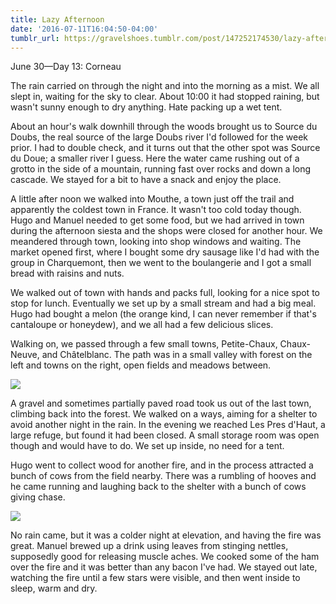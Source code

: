 ```yaml
---
title: Lazy Afternoon
date: '2016-07-11T16:04:50-04:00'
tumblr_url: https://gravelshoes.tumblr.com/post/147252174530/lazy-afternoon
---
```


June 30—Day 13: Corneau

The rain carried on through the night and into the morning as a mist. We
all slept in, waiting for the sky to clear. About 10:00 it had stopped
raining, but wasn't sunny enough to dry anything. Hate packing up a wet
tent.

About an hour's walk downhill through the woods brought us to Source du
Doubs, the real source of the large Doubs river I'd followed for the
week prior. I had to double check, and it turns out that the other spot
was Source du Doue; a smaller river I guess. Here the water came rushing
out of a grotto in the side of a mountain, running fast over rocks and
down a long cascade. We stayed for a bit to have a snack and enjoy the
place.

A little after noon we walked into Mouthe, a town just off the trail and
apparently the coldest town in France. It wasn't too cold today though.
Hugo and Manuel needed to get some food, but we had arrived in town
during the afternoon siesta and the shops were closed for another hour.
We meandered through town, looking into shop windows and waiting. The
market opened first, where I bought some dry sausage like I'd had with
the group in Charquemont, then we went to the boulangerie and I got a
small bread with raisins and nuts.

We walked out of town with hands and packs full, looking for a nice spot
to stop for lunch. Eventually we set up by a small stream and had a big
meal. Hugo had bought a melon (the orange kind, I can never remember if
that's cantaloupe or honeydew), and we all had a few delicious slices.

Walking on, we passed through a few small towns, Petite-Chaux,
Chaux-Neuve, and Châtelblanc. The path was in a small valley with forest
on the left and towns on the right, open fields and meadows between.

![](https://66.media.tumblr.com/b75dc1bc1ee804026904d5dd8e5605fb/tumblr_inline_o9uipwwBxH1uncvcw_1280.jpg)

A gravel and sometimes partially paved road took us out of the last
town, climbing back into the forest. We walked on a ways, aiming for a
shelter to avoid another night in the rain. In the evening we reached
Les Pres d'Haut, a large refuge, but found it had been closed. A small
storage room was open though and would have to do. We set up inside, no
need for a tent.

Hugo went to collect wood for another fire, and in the process attracted
a bunch of cows from the field nearby. There was a rumbling of hooves
and he came running and laughing back to the shelter with a bunch of
cows giving chase.

![](https://66.media.tumblr.com/6a0b063a8a4b2a7a1df231880aa5d899/tumblr_inline_o9uipoE37u1uncvcw_1280.jpg)

No rain came, but it was a colder night at elevation, and having the
fire was great. Manuel brewed up a drink using leaves from stinging
nettles, supposedly good for releasing muscle aches. We cooked some of
the ham over the fire and it was better than any bacon I've had. We
stayed out late, watching the fire until a few stars were visible, and
then went inside to sleep, warm and dry.

